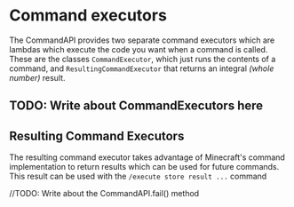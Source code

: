 # Command executors

The CommandAPI provides two separate command executors which are lambdas which execute the code you want when a command is called. These are the classes `CommandExecutor`, which just runs the contents of a command, and `ResultingCommandExecutor` that returns an integral _(whole number)_ result.

## TODO: Write about CommandExecutors here

## Resulting Command Executors

The resulting command executor takes advantage of Minecraft's command implementation to return results which can be used for future commands. This result can be used with the `/execute store result ...` command


//TODO: Write about the CommandAPI.fail() method

